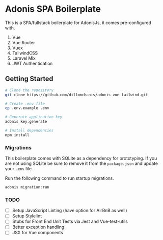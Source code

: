 # Adonis SPA Boilerplate

This is a SPA/fullstack boilerplate for AdonisJs, it comes pre-configured with.

1. Vue
2. Vue Router
3. Vuex
4. TailwindCSS
5. Laravel Mix
6. JWT Authentication

## Getting Started

```bash
# Clone the repository
git clone https://github.com/dillonchanis/adonis-vue-tailwind.git

# Create .env file 
cp .env.example .env

# Generate application key
adonis key:generate

# Install dependencies
npm install
```


### Migrations

This boilerplate comes with SQLite as a dependency for prototyping. If you are not using SQLite be sure to remove it from the `package.json` and update your `.env` file.



Run the following command to run startup migrations.

```js
adonis migration:run
```

### TODO

- [ ] Setup JavaScript Linting (have option for AirBnB as well)
- [ ] Setup Stylelint
- [ ] Stubs for Front End Unit Tests via Jest and Vue-test-utils
- [ ] Better exception handling
- [ ] JSX for Vue components

